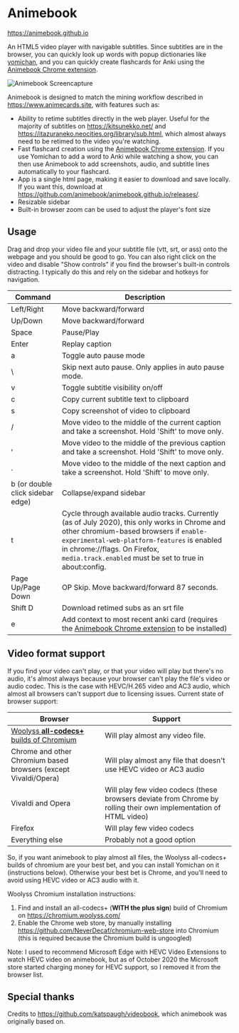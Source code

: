 # Animebook
https://animebook.github.io

An HTML5 video player with navigable subtitles. Since subtitles are in the browser, you can quickly look up words with popup dictionaries like [yomichan](https://foosoft.net/projects/yomichan/), and you can quickly create flashcards for Anki using the [Animebook Chrome extension](https://github.com/animebook/animebook.github.io/releases).

![Animebook Screencapture](screencapture.gif)

Animebook is designed to match the mining workflow described in https://www.animecards.site, with features such as:
- Ability to retime subtitles directly in the web player. Useful for the majority of subtitles on https://kitsunekko.net/ and https://itazuraneko.neocities.org/library/sub.html, which almost always need to be retimed to the video you're watching.
- Fast flashcard creation using the [Animebook Chrome extension](https://github.com/animebook/animebook.github.io/releases). If you use Yomichan to add a word to Anki while watching a show, you can then use Animebook to add screenshots, audio, and subtitle lines automatically to your flashcard.
- App is a single html page, making it easier to download and save locally. If you want this, download at https://github.com/animebook/animebook.github.io/releases/.
- Resizable sidebar
- Built-in browser zoom can be used to adjust the player's font size

## Usage
Drag and drop your video file and your subtitle file (vtt, srt, or ass) onto the webpage and you should be good to go. You can also right click on the video and disable "Show controls" if you find the browser's built-in controls distracting. I typically do this and rely on the sidebar and hotkeys for navigation.

| Command | Description |
|---|---|
| Left/Right | Move backward/forward |
| Up/Down | Move backward/forward |
| Space | Pause/Play |
| Enter | Replay caption |
| a | Toggle auto pause mode |
| \ | Skip next auto pause. Only applies in auto pause mode. |
| v | Toggle subtitle visibility on/off |
| c | Copy current subtitle text to clipboard |
| s | Copy screenshot of video to clipboard |
| / | Move video to the middle of the current caption and take a screenshot. Hold 'Shift' to move only. |
| , | Move video to the middle of the previous caption and take a screenshot. Hold 'Shift' to move only. |
| . | Move video to the middle of the next caption and take a screenshot. Hold 'Shift' to move only. |
| b (or double click sidebar edge) | Collapse/expand sidebar |
| t | Cycle through available audio tracks. Currently (as of July 2020), this only works in Chrome and other chromium-based browsers if ``enable-experimental-web-platform-features`` is enabled in chrome://flags. On Firefox, ``media.track.enabled`` must be set to true in about:config. |
| Page Up/Page Down | OP Skip. Move backward/forward 87 seconds. |
| Shift D | Download retimed subs as an srt file |
| e | Add context to most recent anki card (requires the [Animebook Chrome extension](https://github.com/animebook/animebook.github.io/releases) to be installed) |


## Video format support

If you find your video can't play, or that your video will play but there's no audio, it's almost always because your browser can't play the file's video or audio codec. This is the case with HEVC/H.265 video and AC3 audio, which almost all browsers can't support due to licensing issues. Current state of browser support:

| Browser | Support |
|---|---|
|[Woolyss **all-codecs+** builds of Chromium](https://chromium.woolyss.com/)|Will play almost any video file.|
| Chrome and other Chromium based browsers (except Vivaldi/Opera)|Will play almost any file that doesn't use HEVC video or AC3 audio|
|Vivaldi and Opera|Will play few video codecs (these browsers deviate from Chrome by rolling their own implementation of HTML video)|
|Firefox|Will play few video codecs|
|Everything else|Probably not a good option|

So, if you want animebook to play almost all files, the Woolyss all-codecs+ builds of chromium are your best bet, and you can install Yomichan on it (instructions below). Otherwise your best bet is Chrome, and you'll need to avoid using HEVC video or AC3 audio with it.

Woolyss Chromium installation instructions:
1. Find and install an all-codecs+ (**WITH the plus sign**) build of Chromium on https://chromium.woolyss.com/
1. Enable the Chrome web store, by manually installing https://github.com/NeverDecaf/chromium-web-store into Chromium (this is required because the Chromium build is ungoogled)

Note: I used to recommend Microsoft Edge with HEVC Video Extensions to watch HEVC video on animebook, but as of October 2020 the Microsoft store started
charging money for HEVC support, so I removed it from the browser list.

## Special thanks
Credits to https://github.com/katspaugh/videobook, which animebook was originally based on.